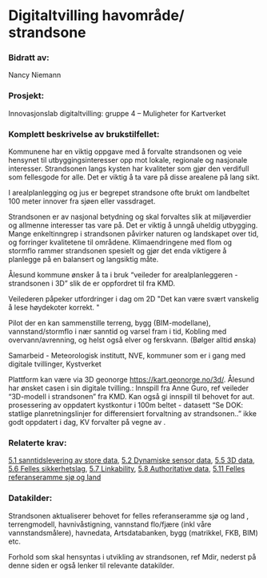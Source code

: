 # Digitaltvilling havområde/ strandsone
### Bidratt av: 
Nancy Niemann
### Prosjekt: 
Innovasjonslab digitaltvilling: gruppe 4 – Muligheter for Kartverket
### Komplett beskrivelse av brukstilfellet: 
Kommunene har en viktig oppgave med å forvalte strandsonen og veie hensynet til utbyggingsinteresser opp mot lokale, regionale og nasjonale interesser. Strandsonen langs kysten har kvaliteter som gjør den verdifull som fellesgode for alle. Det er viktig å ta vare på disse arealene på lang sikt.  

I arealplanlegging og jus er begrepet strandsone ofte brukt om landbeltet 100 meter innover fra sjøen eller vassdraget. 

Strandsonen er av nasjonal betydning og skal forvaltes slik at miljøverdier og allmenne interesser tas vare på. Det er viktig å unngå uheldig utbygging. Mange enkeltinngrep i strandsonen påvirker naturen og landskapet over tid, og forringer kvalitetene til områdene. Klimaendringene med flom og stormflo rammer strandsonen spesielt og gjør det enda viktigere å planlegge på en balansert og langsiktig måte. 

Ålesund kommune ønsker å ta i bruk “veileder for arealplanleggeren - strandsonen i 3D” slik de er oppfordret til fra KMD.  

Veilederen påpeker utfordringer i dag om 2D "Det kan være svært vanskelig å lese høydekoter korrekt. " 

Pilot der en kan sammenstille terreng, bygg (BIM-modellane), vannstand/stormflo i nær sanntid og varsel fram i tid, Kobling med overvann/avrenning, og helst også elver og ferskvann. (Bølger alltid ønska) 

Samarbeid - Meteorologisk institutt, NVE, kommuner som er i gang med digitale tvillinger, Kystverket 

Plattform kan være via 3D geonorge https://kart.geonorge.no/3d/. Ålesund har ønsket casen i sin digitale tvilling.: Innspill fra Anne Guro, ref veileder “3D-modell i strandsonen” fra KMD. Kan også gi innspill til behovet for aut. prosessering av oppdatert kystkontur i 100m beltet - datasett “Se DOK: statlige planretningslinjer for differensiert forvaltning av strandsonen..” ikke godt oppdatert i dag, KV forvalter på vegne av . 
### Relaterte krav:  
[5.1 sanntidslevering av store data](#5.1), [5.2 Dynamiske sensor data](#5.2), [5.5 3D data](#5.5), [5.6 Felles sikkerhetslag](#5.7), [5.7 Linkability](#5.7), [5.8 Authoritative data](#5.8), [5.11 Felles referanseramme sjø og land](#5.11)
### Datakilder:  
Strandsonen aktualiserer behovet for felles referanseramme sjø og land , terrengmodell, havnivåstigning, vannstand flo/fjære (inkl våre vannstandsmålere), havnedata, Artsdatabanken, bygg (matrikkel, FKB, BIM) etc. 

Forhold som skal hensyntas i utvikling av strandsonen, ref Mdir, nederst på denne siden er også lenker til relevante datakilder.  
